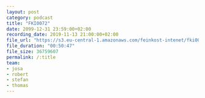 ```yaml
---
layout: post
category: podcast
title: "FKI0072"
date: 2099-12-31 23:59:00+02:00
recording_date: 2019-11-13 21:00:00+02:00
file_url: "https://s3.eu-central-1.amazonaws.com/feinkost-intenet/fki0072.mp3"
file_duration: "00:50:47"
file_size: 36759607
permalink: /:title
team:
- josa
- robert
- stefan
- thomas
---
```


